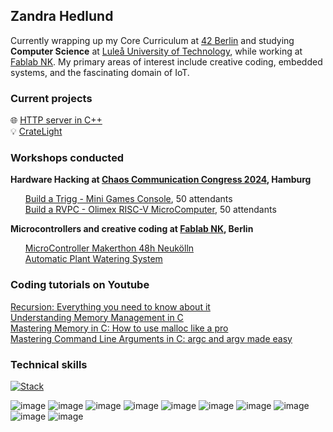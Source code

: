 ## Zandra Hedlund

<!--
**zhedlund/zhedlund** is a ✨ _special_ ✨ repository because its `README.md` (this file) appears on your GitHub profile.

Here are some ideas to get you started:

- 🔭 I’m currently working on ...
- 🌱 I’m currently learning ...
- 👯 I’m looking to collaborate on ...
- 🤔 I’m looking for help with ...
- 💬 Ask me about ...
- 📫 How to reach me: ...
- 😄 Pronouns: ...
- ⚡ Fun fact: ...
-->


<!--**Software Engineer** | 💻 **C/C++/Python** | 🔧 **Embedded Systems**-->

Currently wrapping up my Core Curriculum at [42 Berlin](https://github.com/42Berlin) and studying **Computer Science** at [Luleå University of Technology](https://www.ltu.se/en), while working at [Fablab NK](http://github.com/fablabnk). My primary areas of interest include creative coding, embedded systems, and the fascinating domain of IoT.

### Current projects
🌐 [HTTP server in C++](https://multitudes.github.io/42-webserv/) <br>
💡 [CrateLight](https://github.com/fablabnk/CrateLight)

### Workshops conducted
<b>Hardware Hacking at [Chaos Communication Congress 2024](https://events.ccc.de/congress/2024/infos/startpage.html), Hamburg</b><ul>
[Build a Trigg - Mini Games Console](https://github.com/fablabnk/TriggWorkshop), 50 attendants <br>
[Build a RVPC - Olimex RISC-V MicroComputer](https://github.com/fablabnk/RVPCWorkshop), 50 attendants
</ul>

<b>Microcontrollers and creative coding at [Fablab NK](http://github.com/fablabnk), Berlin</b><ul>
[MicroController Makerthon 48h Neukölln](https://github.com/fablabnk/MicrocontrollerMakerthon)<br>
[Automatic Plant Watering System](https://github.com/fablabnk/AutomaticPlantWatering)<br>
<!--[Introduction to Microcontrollers](https://github.com/fablabnk/MicrocontrollerQuickstart)<br>
[Introduction to Arduino](https://github.com/fablabnk/OpenHouse_ArduinoEdition) -->
</ul>

### Coding tutorials on Youtube
[Recursion: Everything you need to know about it](https://youtu.be/BOrAx36_HG4?feature=shared) <br>
[Understanding Memory Management in C](https://youtu.be/u4mrC0QtZLU?feature=shared) <br>
[Mastering Memory in C: How to use malloc like a pro](https://youtu.be/399kpfP6nRs?feature=shared) <br>
[Mastering Command Line Arguments in C: argc and argv made easy](https://youtu.be/pRMZCETp71g?feature=shared)

### Technical skills

[![Stack](https://skillicons.dev/icons?i=c,cpp,py)](https://skillicons.dev)

![image](https://img.shields.io/badge/Raspberry%20Pi-A22846?style=for-the-badge&logo=Raspberry%20Pi&logoColor=white)
![image](https://img.shields.io/badge/Arduino-00979D?style=for-the-badge&logo=Arduino&logoColor=white)
![image](https://img.shields.io/badge/GIT-E44C30?style=for-the-badge&logo=git&logoColor=white)
![image](https://img.shields.io/badge/Docker-2CA5E0?style=for-the-badge&logo=docker&logoColor=white)
![image](https://img.shields.io/badge/HTML5-E34F26?style=for-the-badge&logo=html5&logoColor=white)
![image](https://img.shields.io/badge/CSS3-1572B6?style=for-the-badge&logo=css3&logoColor=white)
![image](https://img.shields.io/badge/JavaScript-323330?style=for-the-badge&logo=javascript&logoColor=F7DF1E)
![image](https://img.shields.io/badge/Node%20js-339933?style=for-the-badge&logo=nodedotjs&logoColor=white)
![image](https://img.shields.io/badge/VIM-%2311AB00.svg?&style=for-the-badge&logo=vim&logoColor=white)
![image](https://img.shields.io/badge/Jupyter-F37626.svg?&style=for-the-badge&logo=Jupyter&logoColor=white)

